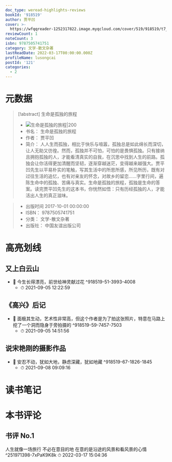 ```yaml
---
doc_type: weread-highlights-reviews
bookId: '918519'
author: 贾平凹
cover: >-
  https://wfqqreader-1252317822.image.myqcloud.com/cover/519/918519/t7_918519.jpg
reviewCount: 1
noteCount: 3
isbn: 9787505741751
category: 文学-散文杂著
lastReadDate: 2022-03-17T00:00:00.000Z
profileName: lusongcai
postId: '121'
categories:
  - 2
---
```

# 元数据
> [!abstract] 生命是孤独的旅程
> - ![ 生命是孤独的旅程|200](https://wfqqreader-1252317822.image.myqcloud.com/cover/519/918519/t7_918519.jpg)
> - 书名： 生命是孤独的旅程
> - 作者： 贾平凹
> - 简介： 人人生而孤独，相比于快乐与喧嚣，孤独总是如此绵长而深切，让人无助又彷徨。然而，孤独并不可怕，可怕的是畏惧孤独。只有接纳且拥抱孤独的人，才能看清真实的自我，在沉思中找到人生的前路。孤独会让你活得更加清醒而坚韧，逐渐穿越迷茫，变得越来越强大。贾平凹先生以平易朴实的笔触，写其生活中的所思所感，所见所历，既有对过往生活的追忆，也有对亲友的怀念，对故乡的留恋……字里行间，遍陈生命中的孤独、苦痛与真实。生命是孤独的旅程，孤独是生命的答案。读完贾平凹先生的这本书，你恍然如悟：只有历经孤独的人，才能活出人生的真正滋味。

> - 出版时间 2017-10-01 00:00:00
> - ISBN： 9787505741751
> - 分类： 文学-散文杂著
> - 出版社： 中国友谊出版公司

# 高亮划线

## 又上白云山


- 📌 今生长得漂亮，前世给神灵献过花 ^918519-51-3993-4008
    - ⏱ 2021-09-05 12:22:59 
## 《高兴》后记


- 📌 面极其生动，艺术性非常高，但这个作者是为了拍这张照片，特意在马路上挖了一个洞而隐身于旁拍摄的 ^918519-59-7457-7503
    - ⏱ 2021-09-05 14:51:56 
## 说宋艳刚的摄影作品


- 📌 安忍不动，犹如大地，静虑深藏，犹如地藏 ^918519-67-1826-1845
    - ⏱ 2021-09-08 09:09:16 
# 读书笔记

# 本书评论

## 书评 No.1 
人生就像一场旅行 不必在意目的地 在意的是沿途的风景和看风景的心情  ^251971398-7xPaK9K8k
⏱ 2022-03-17 15:04:36
